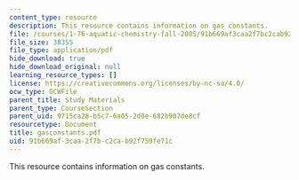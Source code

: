 ```yaml
---
content_type: resource
description: This resource contains information on gas constants.
file: /courses/1-76-aquatic-chemistry-fall-2005/91b669af3caa2f7bc2cab92f759fe71c_gasconstants.pdf
file_size: 38355
file_type: application/pdf
hide_download: true
hide_download_original: null
learning_resource_types: []
license: https://creativecommons.org/licenses/by-nc-sa/4.0/
ocw_type: OCWFile
parent_title: Study Materials
parent_type: CourseSection
parent_uid: 9715ca28-b5c7-6a05-2d0e-682b907de8cf
resourcetype: Document
title: gasconstants.pdf
uid: 91b669af-3caa-2f7b-c2ca-b92f759fe71c
---
```

This resource contains information on gas constants.